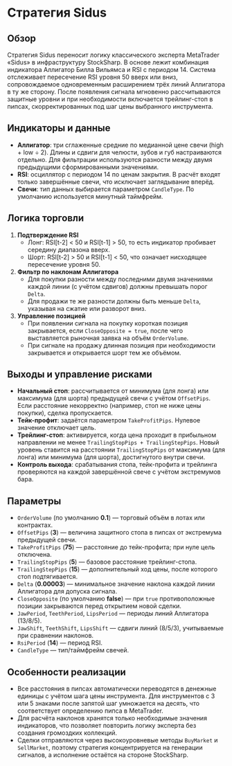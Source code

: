 # Стратегия Sidus

## Обзор
Стратегия Sidus переносит логику классического эксперта MetaTrader «Sidus» в инфраструктуру StockSharp. В основе лежит комбинация индикатора Аллигатор Билла Вильямса и RSI с периодом 14. Система отслеживает пересечение RSI уровня 50 вверх или вниз, сопровождаемое одновременным расширением трёх линий Аллигатора в ту же сторону. После появления сигнала мгновенно рассчитываются защитные уровни и при необходимости включается трейлинг-стоп в пипсах, скорректированных под шаг цены выбранного инструмента.

## Индикаторы и данные
- **Аллигатор**: три сглаженные средние по медианной цене свечи (high + low ÷ 2). Длины и сдвиги для челюсти, зубов и губ настраиваются отдельно. Для фильтрации используются разности между двумя предыдущими сформированными значениями.
- **RSI**: осциллятор с периодом 14 по ценам закрытия. В расчёт входят только завершённые свечи, что исключает заглядывание вперёд.
- **Свечи**: тип данных выбирается параметром `CandleType`. По умолчанию используется минутный таймфрейм.

## Логика торговли
1. **Подтверждение RSI**
   - Лонг: RSI[t-2] < 50 и RSI[t-1] > 50, то есть индикатор пробивает середину диапазона вверх.
   - Шорт: RSI[t-2] > 50 и RSI[t-1] < 50, что означает нисходящее пересечение уровня 50.
2. **Фильтр по наклонам Аллигатора**
   - Для покупки разности между последними двумя значениями каждой линии (с учётом сдвигов) должны превышать порог `Delta`.
   - Для продажи те же разности должны быть меньше `Delta`, указывая на сжатие или разворот вниз.
3. **Управление позицией**
   - При появлении сигнала на покупку короткая позиция закрывается, если `CloseOpposite = true`, после чего выставляется рыночная заявка на объём `OrderVolume`.
   - При сигнале на продажу длинная позиция при необходимости закрывается и открывается шорт тем же объёмом.

## Выходы и управление рисками
- **Начальный стоп**: рассчитывается от минимума (для лонга) или максимума (для шорта) предыдущей свечи с учётом `OffsetPips`. Если расстояние некорректно (например, стоп не ниже цены покупки), сделка пропускается.
- **Тейк-профит**: задаётся параметром `TakeProfitPips`. Нулевое значение отключает цель.
- **Трейлинг-стоп**: активируется, когда цена проходит в прибыльном направлении не менее `TrailingStopPips + TrailingStepPips`. Новый уровень ставится на расстоянии `TrailingStopPips` от максимума (для лонга) или минимума (для шорта), достигнутого внутри свечи.
- **Контроль выхода**: срабатывания стопа, тейк-профита и трейлинга проверяются на каждой завершённой свече с учётом экстремумов бара.

## Параметры
- `OrderVolume` (по умолчанию **0.1**) — торговый объём в лотах или контрактах.
- `OffsetPips` (**3**) — величина защитного стопа в пипсах от экстремума предыдущей свечи.
- `TakeProfitPips` (**75**) — расстояние до тейк-профита; при нуле цель отключена.
- `TrailingStopPips` (**5**) — базовое расстояние трейлинг-стопа.
- `TrailingStepPips` (**15**) — дополнительный ход цены, после которого стоп подтягивается.
- `Delta` (**0.00003**) — минимальное значение наклона каждой линии Аллигатора для допуска сигнала.
- `CloseOpposite` (по умолчанию **false**) — при `true` противоположные позиции закрываются перед открытием новой сделки.
- `JawPeriod`, `TeethPeriod`, `LipsPeriod` — периоды линий Аллигатора (13/8/5).
- `JawShift`, `TeethShift`, `LipsShift` — сдвиги линий (8/5/3), учитываемые при сравнении наклонов.
- `RsiPeriod` (**14**) — период RSI.
- `CandleType` — тип/таймфрейм свечей.

## Особенности реализации
- Все расстояния в пипсах автоматически переводятся в денежные единицы с учётом шага цены инструмента. Для инструментов с 3 или 5 знаками после запятой шаг умножается на десять, что соответствует определению пипса в MetaTrader.
- Для расчёта наклонов хранятся только необходимые значения индикаторов, что позволяет повторить логику эксперта без создания громоздких коллекций.
- Сделки отправляются через высокоуровневые методы `BuyMarket` и `SellMarket`, поэтому стратегия концентрируется на генерации сигналов, а исполнение остаётся на стороне StockSharp.
